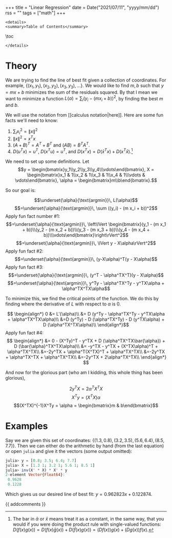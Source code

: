 +++
title = "Linear Regression"
date = Date("2021/07/11", "yyyy/mm/dd")
rss = ""
tags = ["math"]
+++
~~~
<details>
<summary>Table of Contents</summary>
~~~
\toc
~~~
</details>
~~~

# Theory

We are trying to find the line of best fit given a collection of coordinates. 
For example, $\{(x_1, y_1), (x_2,y_2), (x_3, y_3), \dots\}$. We would like to
find $m,b$ such that $y = mx + b$ minimizes the sum of the residuals squared. By
that I mean we want to minimize a function $L(\alpha) = \sum_i (y_i - (mx_i + b))^2$, by
finding the best $m$ and $b$.

We will use the notation from [[calculus notation|here]]. Here are some fun facts we'll need to know:
1. $\sum_i x_i^2 =\lVert x \rVert^2$
2. $\lVert x \rVert^2 = x^Tx$
3.  $(A + B)^T = A^T + B^T$ and $(AB)=B^TA^T$.
4. $D ( u^Tx) = u^T$, $D (x^Tu) = u^T$, and $D(x^Tx) = D(\bar{x}^Tx) + D(x^T\bar{x})$.[^1]

We need to set up some definitions. Let
$$y = \begin{bmatrix}y_1\\y_2\\y_3\\y_4\\\vdots\end{bmatrix},
X = \begin{bmatrix}x_1 & 1\\x_2 & 1\\x_3 & 1\\x_4 & 1\\\vdots & \vdots\end{bmatrix},
\alpha = \begin{bmatrix}m\\b\end{bmatrix}.$$

So our goal is:

$$\underset{\alpha}{\text{argmin}}\, L(\alpha)$$
$$=\underset{\alpha}{\text{argmin}}\, \sum ((y_i) - (m x_i + b))^2$$
Apply fun fact number #1:
$$=\underset{\alpha}{\text{argmin}}\, \left\lVert \begin{bmatrix}(y_1 - (m x_1 + b))\\(y_2 - (m x_2 + b))\\(y_3 - (m x_3 + b))\\(y_4 - (m x_4 + b))\\\vdots\end{bmatrix}\right\rVert^2$$
$$=\underset{\alpha}{\text{argmin}}\, \lVert y - X\alpha\rVert^2$$
Apply fun fact #2:
$$=\underset{\alpha}{\text{argmin}}\, (y-X\alpha)^T(y - X\alpha)$$
Apply fun fact #3:
$$=\underset{\alpha}{\text{argmin}}\, (y^T - \alpha^TX^T)(y - X\alpha)$$
$$=\underset{\alpha}{\text{argmin}}\, y^Ty - \alpha^TX^Ty - y^TX\alpha + \alpha^TX^TX\alpha$$

To minimize this, we find the critical points of the function. We do this by finding where
the derivative of $L$ with respect to $\alpha$ is $0$.

$$
\begin{align*}
0 &= L'(\alpha)\\
&= D (y^Ty - \alpha^TX^Ty - y^TX\alpha + \alpha^TX^TX\alpha)\\
&=D (y^Ty) - D (\alpha^TX^Ty) - D (y^TX\alpha) + D (\alpha^TX^TX\alpha)\\
\end{align*}$$
Apply fun fact #4:
$$
\begin{align*}
&= 0 - (X^Ty)^T - y^TX + D (\alpha^TX^TX\bar{\alpha}) + D (\bar{\alpha}^TX^TX\alpha)\\
&= -y^TX - y^TX + (X^TX\alpha)^T + \alpha^TX^TX\\
&=-2y^TX + \alpha^T(X^TX)^T + \alpha^TX^TX\\
&=-2y^TX + \alpha^TX^TX + \alpha^TX^TX\\
&=-2y^TX + 2\alpha^TX^TX\\
\end{align*}
$$

And now for the glorious part (who am I kidding, this whole thing has been
glorious),

$$2y^TX=2\alpha^TX^TX$$
$$X^Ty=(X^TX)\alpha$$
$$(X^TX)^{-1}X^Ty = \alpha = \begin{bmatrix}m & b\end{bmatrix}$$

# Examples

Say we are given this set of coordinates: $\{(1.3, 0.8), (3.2, 3.5), (5.6, 6.4), (8.5, 7.7)\}$. Then we can either do the arithmetic by hand (from the last equation) or open `julia` and give it the vectors (some output omitted):
```julia
julia> y = [0.8; 3.5; 6.4; 7.7]
julia> X = [1.3 1; 3.2 1; 5.6 1; 8.5 1]
julia> inv(X' * X) * X' * y
2-element Vector{Float64}:
 0.9628
 0.1228
```

Which gives us our desired line of best fit: $y = 0.962823x + 0.122874$.



[^1]: The bar in $\bar{\alpha}$ or $\bar{x}$ means treat it as a constant, in the same way, that you would if you were doing the product rule with single-valued functions: $D(f(x)g(x)) = D(f(x)\bar{g}(x)) + D(\bar{f}(x) g(x)) = (Df(x))g(x) + (Dg(x))f(x)$.


{{ addcomments }}

